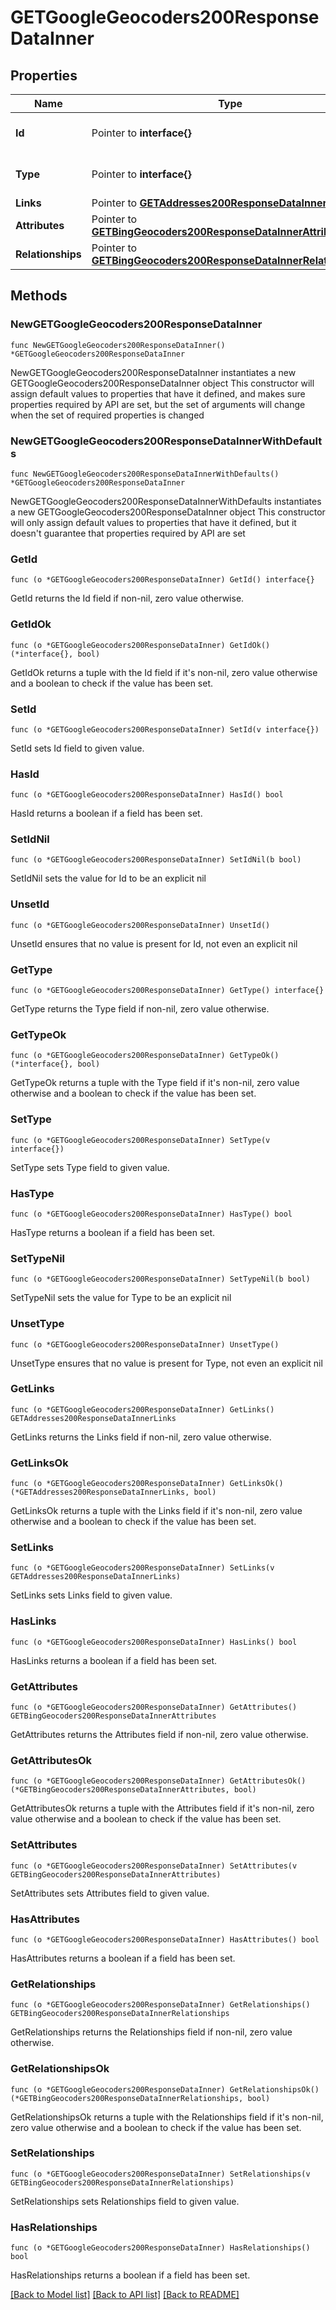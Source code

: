# GETGoogleGeocoders200ResponseDataInner

## Properties

Name | Type | Description | Notes
------------ | ------------- | ------------- | -------------
**Id** | Pointer to **interface{}** | The resource&#39;s id | [optional] 
**Type** | Pointer to **interface{}** | The resource&#39;s type | [optional] 
**Links** | Pointer to [**GETAddresses200ResponseDataInnerLinks**](GETAddresses200ResponseDataInnerLinks.md) |  | [optional] 
**Attributes** | Pointer to [**GETBingGeocoders200ResponseDataInnerAttributes**](GETBingGeocoders200ResponseDataInnerAttributes.md) |  | [optional] 
**Relationships** | Pointer to [**GETBingGeocoders200ResponseDataInnerRelationships**](GETBingGeocoders200ResponseDataInnerRelationships.md) |  | [optional] 

## Methods

### NewGETGoogleGeocoders200ResponseDataInner

`func NewGETGoogleGeocoders200ResponseDataInner() *GETGoogleGeocoders200ResponseDataInner`

NewGETGoogleGeocoders200ResponseDataInner instantiates a new GETGoogleGeocoders200ResponseDataInner object
This constructor will assign default values to properties that have it defined,
and makes sure properties required by API are set, but the set of arguments
will change when the set of required properties is changed

### NewGETGoogleGeocoders200ResponseDataInnerWithDefaults

`func NewGETGoogleGeocoders200ResponseDataInnerWithDefaults() *GETGoogleGeocoders200ResponseDataInner`

NewGETGoogleGeocoders200ResponseDataInnerWithDefaults instantiates a new GETGoogleGeocoders200ResponseDataInner object
This constructor will only assign default values to properties that have it defined,
but it doesn't guarantee that properties required by API are set

### GetId

`func (o *GETGoogleGeocoders200ResponseDataInner) GetId() interface{}`

GetId returns the Id field if non-nil, zero value otherwise.

### GetIdOk

`func (o *GETGoogleGeocoders200ResponseDataInner) GetIdOk() (*interface{}, bool)`

GetIdOk returns a tuple with the Id field if it's non-nil, zero value otherwise
and a boolean to check if the value has been set.

### SetId

`func (o *GETGoogleGeocoders200ResponseDataInner) SetId(v interface{})`

SetId sets Id field to given value.

### HasId

`func (o *GETGoogleGeocoders200ResponseDataInner) HasId() bool`

HasId returns a boolean if a field has been set.

### SetIdNil

`func (o *GETGoogleGeocoders200ResponseDataInner) SetIdNil(b bool)`

 SetIdNil sets the value for Id to be an explicit nil

### UnsetId
`func (o *GETGoogleGeocoders200ResponseDataInner) UnsetId()`

UnsetId ensures that no value is present for Id, not even an explicit nil
### GetType

`func (o *GETGoogleGeocoders200ResponseDataInner) GetType() interface{}`

GetType returns the Type field if non-nil, zero value otherwise.

### GetTypeOk

`func (o *GETGoogleGeocoders200ResponseDataInner) GetTypeOk() (*interface{}, bool)`

GetTypeOk returns a tuple with the Type field if it's non-nil, zero value otherwise
and a boolean to check if the value has been set.

### SetType

`func (o *GETGoogleGeocoders200ResponseDataInner) SetType(v interface{})`

SetType sets Type field to given value.

### HasType

`func (o *GETGoogleGeocoders200ResponseDataInner) HasType() bool`

HasType returns a boolean if a field has been set.

### SetTypeNil

`func (o *GETGoogleGeocoders200ResponseDataInner) SetTypeNil(b bool)`

 SetTypeNil sets the value for Type to be an explicit nil

### UnsetType
`func (o *GETGoogleGeocoders200ResponseDataInner) UnsetType()`

UnsetType ensures that no value is present for Type, not even an explicit nil
### GetLinks

`func (o *GETGoogleGeocoders200ResponseDataInner) GetLinks() GETAddresses200ResponseDataInnerLinks`

GetLinks returns the Links field if non-nil, zero value otherwise.

### GetLinksOk

`func (o *GETGoogleGeocoders200ResponseDataInner) GetLinksOk() (*GETAddresses200ResponseDataInnerLinks, bool)`

GetLinksOk returns a tuple with the Links field if it's non-nil, zero value otherwise
and a boolean to check if the value has been set.

### SetLinks

`func (o *GETGoogleGeocoders200ResponseDataInner) SetLinks(v GETAddresses200ResponseDataInnerLinks)`

SetLinks sets Links field to given value.

### HasLinks

`func (o *GETGoogleGeocoders200ResponseDataInner) HasLinks() bool`

HasLinks returns a boolean if a field has been set.

### GetAttributes

`func (o *GETGoogleGeocoders200ResponseDataInner) GetAttributes() GETBingGeocoders200ResponseDataInnerAttributes`

GetAttributes returns the Attributes field if non-nil, zero value otherwise.

### GetAttributesOk

`func (o *GETGoogleGeocoders200ResponseDataInner) GetAttributesOk() (*GETBingGeocoders200ResponseDataInnerAttributes, bool)`

GetAttributesOk returns a tuple with the Attributes field if it's non-nil, zero value otherwise
and a boolean to check if the value has been set.

### SetAttributes

`func (o *GETGoogleGeocoders200ResponseDataInner) SetAttributes(v GETBingGeocoders200ResponseDataInnerAttributes)`

SetAttributes sets Attributes field to given value.

### HasAttributes

`func (o *GETGoogleGeocoders200ResponseDataInner) HasAttributes() bool`

HasAttributes returns a boolean if a field has been set.

### GetRelationships

`func (o *GETGoogleGeocoders200ResponseDataInner) GetRelationships() GETBingGeocoders200ResponseDataInnerRelationships`

GetRelationships returns the Relationships field if non-nil, zero value otherwise.

### GetRelationshipsOk

`func (o *GETGoogleGeocoders200ResponseDataInner) GetRelationshipsOk() (*GETBingGeocoders200ResponseDataInnerRelationships, bool)`

GetRelationshipsOk returns a tuple with the Relationships field if it's non-nil, zero value otherwise
and a boolean to check if the value has been set.

### SetRelationships

`func (o *GETGoogleGeocoders200ResponseDataInner) SetRelationships(v GETBingGeocoders200ResponseDataInnerRelationships)`

SetRelationships sets Relationships field to given value.

### HasRelationships

`func (o *GETGoogleGeocoders200ResponseDataInner) HasRelationships() bool`

HasRelationships returns a boolean if a field has been set.


[[Back to Model list]](../README.md#documentation-for-models) [[Back to API list]](../README.md#documentation-for-api-endpoints) [[Back to README]](../README.md)


